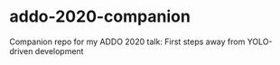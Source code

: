 # addo-2020-companion
Companion repo for my ADDO 2020 talk: First steps away from YOLO-driven development
